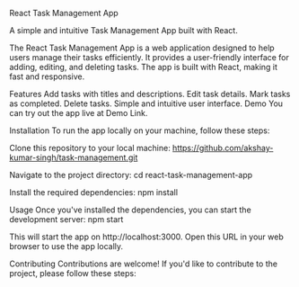 React Task Management App

A simple and intuitive Task Management App built with React.


The React Task Management App is a web application designed to help users manage their tasks efficiently. It provides a user-friendly interface for adding, editing, and deleting tasks. The app is built with React, making it fast and responsive.

Features
Add tasks with titles and descriptions.
Edit task details.
Mark tasks as completed.
Delete tasks.
Simple and intuitive user interface.
Demo
You can try out the app live at Demo Link.

Installation
To run the app locally on your machine, follow these steps:

Clone this repository to your local machine:
https://github.com/akshay-kumar-singh/task-management.git


Navigate to the project directory:
cd react-task-management-app


Install the required dependencies:
npm install


Usage
Once you've installed the dependencies, you can start the development server:
npm start

This will start the app on http://localhost:3000. Open this URL in your web browser to use the app locally.

Contributing
Contributions are welcome! If you'd like to contribute to the project, please follow these steps:
